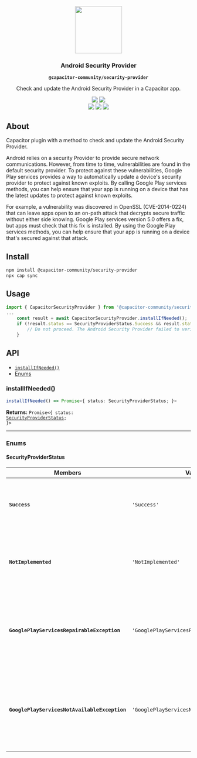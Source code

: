 <p align="center"><br><img src="https://user-images.githubusercontent.com/236501/85893648-1c92e880-b7a8-11ea-926d-95355b8175c7.png" width="128" height="128" /></p>
<h3 align="center">Android Security Provider</h3>
<p align="center"><strong><code>@capacitor-community/security-provider</code></strong></p>
<p align="center">
  Check and update the Android Security Provider in a  Capacitor app.
</p>

<p align="center">
  <img src="https://img.shields.io/maintenance/yes/2022?style=flat-square" />
  <a href="https://www.npmjs.com/package/@capacitor-community/security-provider"><img src="https://img.shields.io/npm/l/@capacitor-community/security-provider?style=flat-square" /></a>
<br>
  <a href="https://www.npmjs.com/package/@capacitor-community/security-provider"><img src="https://img.shields.io/npm/dw/@capacitor-community/security-provider?style=flat-square" /></a>
  <a href="https://www.npmjs.com/package/@capacitor-community/security-provider"><img src="https://img.shields.io/npm/v/@capacitor-community/security-provider?style=flat-square" /></a>
<!-- ALL-CONTRIBUTORS-BADGE:START - Do not remove or modify this section -->
<a href="#contributors-"><img src="https://img.shields.io/badge/all%20contributors-1-orange?style=flat-square" /></a>
<!-- ALL-CONTRIBUTORS-BADGE:END -->
</p>

## About

Capacitor plugin with a method to check and update the Android Security Provider.

Android relies on a security Provider to provide secure network communications. However, from time to time, vulnerabilities are found in the default security provider. To protect against these vulnerabilities, Google Play services provides a way to automatically update a device's security provider to protect against known exploits. By calling Google Play services methods, you can help ensure that your app is running on a device that has the latest updates to protect against known exploits.

For example, a vulnerability was discovered in OpenSSL (CVE-2014-0224) that can leave apps open to an on-path attack that decrypts secure traffic without either side knowing. Google Play services version 5.0 offers a fix, but apps must check that this fix is installed. By using the Google Play services methods, you can help ensure that your app is running on a device that's secured against that attack.

## Install

```bash
npm install @capacitor-community/security-provider
npx cap sync
```

## Usage

```typescript
import { CapacitorSecurityProvider } from '@capacitor-community/security-provider';
...
    const result = await CapacitorSecurityProvider.installIfNeeded();
    if (!result.status == SecurityProviderStatus.Success && result.status != SecurityProviderStatus.NotImplemented) {
        // Do not proceed. The Android Security Provider failed to verify / install.
    }
```

## API

<docgen-index>

* [`installIfNeeded()`](#installifneeded)
* [Enums](#enums)

</docgen-index>

<docgen-api>
<!--Update the source file JSDoc comments and rerun docgen to update the docs below-->

### installIfNeeded()

```typescript
installIfNeeded() => Promise<{ status: SecurityProviderStatus; }>
```

**Returns:** <code>Promise&lt;{ status: <a href="#securityproviderstatus">SecurityProviderStatus</a>; }&gt;</code>

--------------------


### Enums


#### SecurityProviderStatus

| Members                                       | Value                                                  | Description                                                                                                                                       |
| --------------------------------------------- | ------------------------------------------------------ | ------------------------------------------------------------------------------------------------------------------------------------------------- |
| **`Success`**                                 | <code>'Success'</code>                                 | This indicates that the provider was already up to date or was successfully updated                                                               |
| **`NotImplemented`**                          | <code>'NotImplemented'</code>                          | This will occur on iOS and Web as these platforms cannot call the Android Security Provider                                                       |
| **`GooglePlayServicesRepairableException`**   | <code>'GooglePlayServicesRepairableException'</code>   | Indicates that Google Play services is out of date, disabled, etc. If this is returned a native dialog will notify and prompt the user to update. |
| **`GooglePlayServicesNotAvailableException`** | <code>'GooglePlayServicesNotAvailableException'</code> | Indicates a non-recoverable error; the ProviderInstaller can't install an up-to-date Provider. You should abort running the application.          |

</docgen-api>
